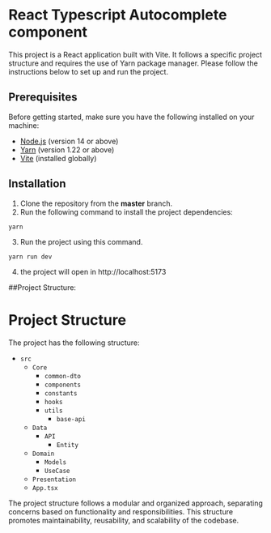 # React Typescript Autocomplete component

This project is a React application built with Vite. It follows a specific project structure and requires the use of Yarn package manager. Please follow the instructions below to set up and run the project.

## Prerequisites

Before getting started, make sure you have the following installed on your machine:

- [Node.js](https://nodejs.org) (version 14 or above)
- [Yarn](https://yarnpkg.com) (version 1.22 or above)
- [Vite](https://vitejs.dev) (installed globally)

## Installation

1. Clone the repository from the **master** branch.
2. Run the following command to install the project dependencies:

```shell
yarn
```
3. Run the project using this command.

```shell
yarn run dev
```

4. the project will open in http://localhost:5173

##Project Structure:

# Project Structure

The project has the following structure:

- `src`
  - `Core`
    - `common-dto`
    - `components`
    - `constants`
    - `hooks`
    - `utils`
      - `base-api`
  - `Data`
    - `API`
      - `Entity`
  - `Domain`
    - `Models`
    - `UseCase`
  - `Presentation`
  - `App.tsx`

The project structure follows a modular and organized approach, separating concerns based on functionality and responsibilities. This structure promotes maintainability, reusability, and scalability of the codebase.


